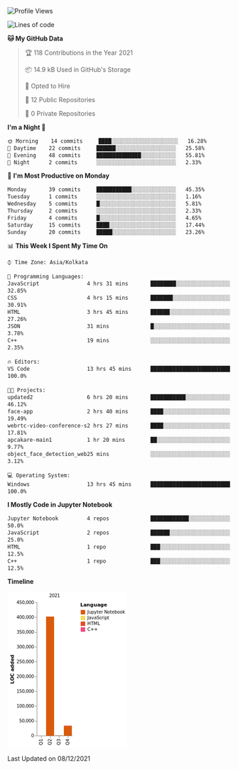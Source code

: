 <!--START_SECTION:waka-->
![Profile Views](http://img.shields.io/badge/Profile%20Views-54-blue)

![Lines of code](https://img.shields.io/badge/From%20Hello%20World%20I%27ve%20Written-437%20Thousand%20lines%20of%20code-blue)

**🐱 My GitHub Data** 

> 🏆 118 Contributions in the Year 2021
 > 
> 📦 14.9 kB Used in GitHub's Storage 
 > 
> 💼 Opted to Hire
 > 
> 📜 12 Public Repositories 
 > 
> 🔑 0 Private Repositories  
 > 
**I'm a Night 🦉** 

```text
🌞 Morning    14 commits     ████░░░░░░░░░░░░░░░░░░░░░   16.28% 
🌆 Daytime    22 commits     ██████░░░░░░░░░░░░░░░░░░░   25.58% 
🌃 Evening    48 commits     ██████████████░░░░░░░░░░░   55.81% 
🌙 Night      2 commits      ░░░░░░░░░░░░░░░░░░░░░░░░░   2.33%

```
📅 **I'm Most Productive on Monday** 

```text
Monday       39 commits     ███████████░░░░░░░░░░░░░░   45.35% 
Tuesday      1 commits      ░░░░░░░░░░░░░░░░░░░░░░░░░   1.16% 
Wednesday    5 commits      █░░░░░░░░░░░░░░░░░░░░░░░░   5.81% 
Thursday     2 commits      ░░░░░░░░░░░░░░░░░░░░░░░░░   2.33% 
Friday       4 commits      █░░░░░░░░░░░░░░░░░░░░░░░░   4.65% 
Saturday     15 commits     ████░░░░░░░░░░░░░░░░░░░░░   17.44% 
Sunday       20 commits     █████░░░░░░░░░░░░░░░░░░░░   23.26%

```


📊 **This Week I Spent My Time On** 

```text
⌚︎ Time Zone: Asia/Kolkata

💬 Programming Languages: 
JavaScript               4 hrs 31 mins       ████████░░░░░░░░░░░░░░░░░   32.85% 
CSS                      4 hrs 15 mins       ███████░░░░░░░░░░░░░░░░░░   30.91% 
HTML                     3 hrs 45 mins       ██████░░░░░░░░░░░░░░░░░░░   27.26% 
JSON                     31 mins             █░░░░░░░░░░░░░░░░░░░░░░░░   3.78% 
C++                      19 mins             ░░░░░░░░░░░░░░░░░░░░░░░░░   2.35%

🔥 Editors: 
VS Code                  13 hrs 45 mins      █████████████████████████   100.0%

🐱‍💻 Projects: 
updated2                 6 hrs 20 mins       ███████████░░░░░░░░░░░░░░   46.12% 
face-app                 2 hrs 40 mins       ████░░░░░░░░░░░░░░░░░░░░░   19.49% 
webrtc-video-conference-s2 hrs 27 mins       ████░░░░░░░░░░░░░░░░░░░░░   17.81% 
apcakare-main1           1 hr 20 mins        ██░░░░░░░░░░░░░░░░░░░░░░░   9.77% 
object_face_detection_web25 mins             ░░░░░░░░░░░░░░░░░░░░░░░░░   3.12%

💻 Operating System: 
Windows                  13 hrs 45 mins      █████████████████████████   100.0%

```

**I Mostly Code in Jupyter Notebook** 

```text
Jupyter Notebook         4 repos             ████████████░░░░░░░░░░░░░   50.0% 
JavaScript               2 repos             ██████░░░░░░░░░░░░░░░░░░░   25.0% 
HTML                     1 repo              ███░░░░░░░░░░░░░░░░░░░░░░   12.5% 
C++                      1 repo              ███░░░░░░░░░░░░░░░░░░░░░░   12.5%

```


**Timeline**

![Chart not found](https://raw.githubusercontent.com/ThejaswinS/ThejaswinS/main/charts/bar_graph.png) 


 Last Updated on 08/12/2021
<!--END_SECTION:waka-->





